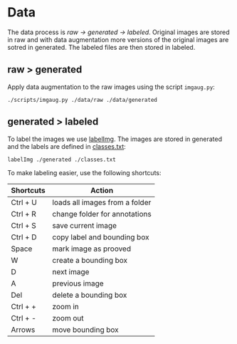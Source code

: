 # Data

The data process is *raw -> generated -> labeled*. Original images are stored in raw and with data augmentation more versions of the original images are sotred in generated. The labeled files are then stored in labeled.

## raw > generated

Apply data augmentation to the raw images using the script `imgaug.py`:

    ./scripts/imgaug.py ./data/raw ./data/generated

## generated > labeled

To label the images we use [labelImg](https://pypi.org/project/labelImg/). The images are stored in generated and the labels are defined in [classes.txt](./classes.txt):

    labelImg ./generated ./classes.txt

To make labeling easier, use the following shortcuts:

| Shortcuts | Action                            |
| -         | -                                 |
| Ctrl + U  | loads all images from a folder    |
| Ctrl + R  | change folder for annotations     |
| Ctrl + S  | save current image                |
| Ctrl + D  | copy label and bounding box       |
| Space     | mark image as prooved             |
| W         | create a bounding box             |
| D         | next image                        |
| A         | previous image                    |
| Del       | delete a bounding box             |
| Ctrl + +  | zoom in                           |
| Ctrl + -  | zoom out                          |
| Arrows    | move bounding box                 |
